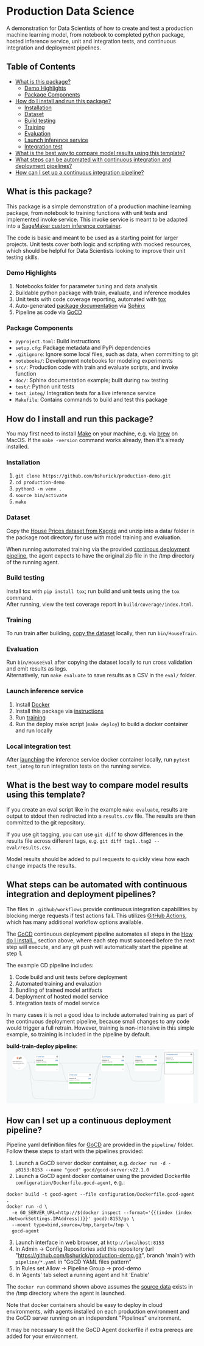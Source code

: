 # Production Data Science
A demonstration for Data Scientists of how to create and test a production 
machine learning model, from notebook to completed python package, hosted inference service, 
unit and integration tests, and continuous integration and deployment pipelines. 

## Table of Contents
* [What is this package?](#what-is-this-package)
  * [Demo Highlights](#demo-highlights)
  * [Package Components](#package-components)
* [How do I install and run this package?](#how-do-i-install-and-run-this-package)
  * [Installation](#installation)
  * [Dataset](#dataset)
  * [Build testing](#build-testing)
  * [Training](#training)
  * [Evaluation](#evaluation)
  * [Launch inference service](#launch-inference-service)
  * [Integration test](#local-integration-test)
* [What is the best way to compare model results using this template?](#what-is-the-best-way-to-compare-model-results-using-this-template)  
* [What steps can be automated with continuous integration and deployment pipelines?](#what-steps-can-be-automated-with-continuous-integration-and-deployment-pipelines)
* [How can I set up a continuous integration pipeline?](#how-can-i-set-up-a-continuous-deployment-pipeline)

## What is this package? 
This package is a simple demonstration of a production machine learning package, 
from notebook to training functions with unit tests and implemented invoke service. 
This invoke service is meant to be adapted into a
[SageMaker custom inference container](https://docs.aws.amazon.com/sagemaker/latest/dg/adapt-inference-container.html).

The code is basic and meant to be used as a starting point for larger projects. Unit 
tests cover both logic and scripting with mocked resources, which should be helpful for Data Scientists 
looking to improve their unit testing skills. 

### Demo Highlights
1. Notebooks folder for parameter tuning and data analysis
1. Buildable python package with train, evaluate, and inference modules
1. Unit tests with code coverage reporting, automated with [tox](https://tox.wiki/en/latest/)
1. Auto-generated [package documentation](https://bshurick.github.io/production-demo/) 
via [Sphinx](https://www.sphinx-doc.org/en/master/)
1. Pipeline as code via [GoCD](https://www.gocd.org/)

### Package Components
* `pyproject.toml`: Build instructions 
* `setup.cfg`: Package metadata and PyPi dependencies
* `.gitignore`: Ignore some local files, such as data, when committing to git
* `notebooks/`: Development notebooks for modeling experiments 
* `src/`: Production code with train and evaluate scripts, and invoke function
* `doc/`: Sphinx documentation example; built during `tox` testing
* `test/`: Python unit tests 
* `test_integ/` Integration tests for a live inference service
* `Makefile`: Contains commands to build and test this package

## How do I install and run this package?

You may first need to install [Make](https://www.gnu.org/software/make/) on your machine, 
e.g. via [brew](https://formulae.brew.sh/formula/make) on MacOS. If the `make -version` command 
works already, then it's already installed. 

### Installation
1. `git clone https://github.com/bshurick/production-demo.git`  
2. `cd production-demo`  
3. `python3 -m venv .`  
4. `source bin/activate`  
5. `make` 

### Dataset 
Copy the
[House Prices dataset from Kaggle](https://www.kaggle.com/c/house-prices-advanced-regression-techniques/data)
and unzip into a data/ folder in the package root directory for use with model training and evaluation. 

When running automated training via the provided [continous deployment pipeline](#how-can-i-set-up-a-continuous-deployment-pipeline), 
the agent expects to have the original zip file in the /tmp directory of the running agent. 

### Build testing 
Install tox with `pip install tox`; 
run build and unit tests using the `tox` command.  
After running, 
view the test coverage report in `build/coverage/index.html`. 

### Training 
To run train after building, [copy the dataset](#dataset) locally, then run `bin/HouseTrain`.

### Evaluation 
Run `bin/HouseEval` after copying the dataset locally to run cross validation and emit results as logs.  
Alternatively, run `make evaluate` to save results as a CSV in the `eval/` folder.

### Launch inference service
1. Install [Docker](https://docs.docker.com/get-docker/)
1. Install this package via [instructions](#installation)
1. Run [training](#training)
1. Run the deploy make script (`make deploy`) to build a docker container and run locally

### Local integration test
After [launching](#launch-inference-service) the inference service docker container locally,
run `pytest test_integ` to run integration tests on the running service.  

## What is the best way to compare model results using this template? 

If you create an eval script like in the example `make evaluate`, results 
are output to stdout then redirected into a `results.csv` file. The results are then committed 
to the git repository.  

If you use git tagging, you can use `git diff` to show differences
in the results file across different tags, e.g. `git diff tag1..tag2 -- eval/results.csv`.  

Model results should be added to pull requests to quickly view how each change impacts the results.

## What steps can be automated with continuous integration and deployment pipelines?

The files in `.github/workflows` provide continuous integration capabilities by blocking 
merge requests if test actions fail. 
This utilizes [GitHub Actions](https://docs.github.com/en/actions/automating-builds-and-tests/about-continuous-integration), 
which has many additional workflow options available.

The [GoCD](https://docs.gocd.org) continuous deployment pipeline automates all steps in the 
[How do I install...](#how-do-i-install-and-run-this-package) section above, where 
each step must succeed before the next step will execute, and any git push will 
automatically start the pipeline at step 1. 

The example CD pipeline includes:
1. Code build and unit tests before deployment
1. Automated training and evaluation 
1. Bundling of trained model artifacts 
1. Deployment of hosted model service 
1. Integration tests of model service

In many cases it is not a good idea to include automated training as part of the continuous deployment pipeline, 
because small changes to any code would trigger a full retrain. However, 
training is non-intensive in this simple example, so training is included in the pipeline by default. 

**build-train-deploy pipeline:**
<img src="https://raw.githubusercontent.com/bshurick/production-demo/main/doc/images/pipeline.png" />

## How can I set up a continuous deployment pipeline? 

Pipeline yaml definition files for [GoCD](https://docs.gocd.org) 
are provided in the `pipeline/` folder.  
Follow these steps to start with the pipelines provided:
1. Launch a GoCD server docker container, e.g. `docker run -d -p8153:8153 --name "gocd" gocd/gocd-server:v22.1.0`
2. Launch a GoCD agent docker container using the provided Dockerfile
`configuration/Dockerfile.gocd-agent`, e.g.: 
```
docker build -t gocd-agent --file configuration/Dockerfile.gocd-agent .
docker run -d \
  -e GO_SERVER_URL=http://$(docker inspect --format='{{(index (index .NetworkSettings.IPAddress))}}' gocd):8153/go \
  --mount type=bind,source=/tmp,target=/tmp \
  gocd-agent
```

3. Launch interface in web browser, at `http://localhost:8153`
4. In Admin -> Config Repositories add this repository (url "https://github.com/bshurick/production-demo.git", branch 'main') with `pipeline/*.yaml` in "GoCD YAML files pattern" 
5. In Rules set Allow -> Pipeline Group -> prod-demo
6. In 'Agents' tab select a running agent and hit 'Enable'

The `docker run` command shown above assumes the [source data](#dataset) exists in the /tmp directory where the agent is launched.

Note that docker containers should be easy to deploy in cloud environments, with agents installed 
on each production environment and the GoCD server running on an independent "Pipelines" environment. 

It may be necessary to edit the GoCD Agent dockerfile if extra prereqs are added for your environment. 
